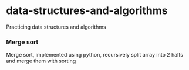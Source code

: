 # data-structures-and-algorithms
Practicing data structures and algorithms
### Merge sort
Merge sort, implemented using python, recursively split array into 2 halfs and merge them with sorting
